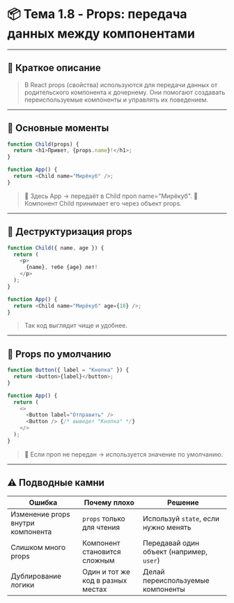 # 📦 Тема 1.8 - Props: передача данных между компонентами

---

## 🔹 Краткое описание

> В React props (свойства) используются для передачи данных от родительского компонента к дочернему. Они помогают создавать переиспользуемые компоненты и управлять их поведением.

---

## 🔹 Основные моменты

```javascript
function Child(props) {
  return <h1>Привет, {props.name}!</h1>;
}

function App() {
  return <Child name="Мирёкуб" />;
}
```

> 📌 Здесь App → передаёт в Child проп name="Мирёкуб".
> 📌 Компонент Child принимает его через объект props.

---

## 🔹 Деструктуризация props

```javascript
function Child({ name, age }) {
  return (
    <p>
      {name}, тебе {age} лет!
    </p>
  );
}

function App() {
  return <Child name="Мирёкуб" age={18} />;
}
```

> Так код выглядит чище и удобнее.

---

## 🔹 Props по умолчанию

```javascript
function Button({ label = "Кнопка" }) {
  return <button>{label}</button>;
}

function App() {
  return (
    <>
      <Button label="Отправить" />
      <Button /> {/* выведет "Кнопка" */}
    </>
  );
}
```

> 📌 Если проп не передан → используется значение по умолчанию.

---

## ⚠️ Подводные камни

| Ошибка                            | Почему плохо                      | Решение                                  |
| --------------------------------- | --------------------------------- | ---------------------------------------- |
| Изменение props внутри компонента | `props` только для чтения         | Используй `state`, если нужно менять     |
| Слишком много props               | Компонент становится сложным      | Передавай один объект (например, `user`) |
| Дублирование логики               | Один и тот же код в разных местах | Делай переиспользуемые компоненты        |
